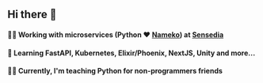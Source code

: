## Hi there 👋

#### 👨‍💻 Working with microservices (Python ❤️ [Nameko](https://github.com/nameko/nameko/)) at [Sensedia](https://sensedia.com)
#### 🌱 Learning FastAPI, Kubernetes, Elixir/Phoenix, NextJS, Unity and more...
#### 🧙‍♂️ Currently, I'm teaching Python for non-programmers friends


<!--
**igor-simoes/igor-simoes** is a ✨ _special_ ✨ repository because its `README.md` (this file) appears on your GitHub profile.

Here are some ideas to get you started:

- 🔭 I’m currently working on ...
- 🌱 I’m currently learning ...
- 👯 I’m looking to collaborate on ...
- 🤔 I’m looking for help with ...
- 💬 Ask me about ...
- 📫 How to reach me: ...
- 😄 Pronouns: ...
- ⚡ Fun fact: ...
-->
